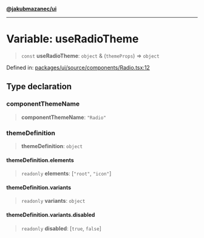 [**@jakubmazanec/ui**](../README.md)

---

# Variable: useRadioTheme

> `const` **useRadioTheme**: `object` & (`themeProps`) => `object`

Defined in:
[packages/ui/source/components/Radio.tsx:12](https://github.com/jakubmazanec/tools/blob/dccfe8e5cee218e88ff4db59e4bf460975897c58/packages/ui/source/components/Radio.tsx#L12)

## Type declaration

### componentThemeName

> **componentThemeName**: `"Radio"`

### themeDefinition

> **themeDefinition**: `object`

#### themeDefinition.elements

> `readonly` **elements**: \[`"root"`, `"icon"`\]

#### themeDefinition.variants

> `readonly` **variants**: `object`

#### themeDefinition.variants.disabled

> `readonly` **disabled**: \[`true`, `false`\]
